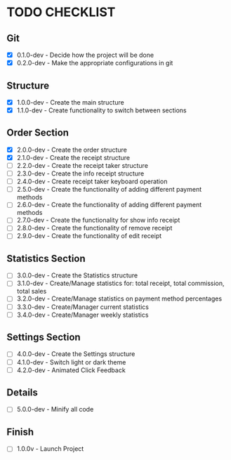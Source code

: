 # TODO CHECKLIST

## Git
- [x] 0.1.0-dev - Decide how the project will be done
- [x] 0.2.0-dev - Make the appropriate configurations in git

## Structure
- [x] 1.0.0-dev - Create the main structure
- [x] 1.1.0-dev - Create functionality to switch between sections

## Order Section
- [x] 2.0.0-dev - Create the order structure
- [x] 2.1.0-dev - Create the receipt structure
- [ ] 2.2.0-dev - Create the receipt taker structure
- [ ] 2.3.0-dev - Create the info receipt structure
- [ ] 2.4.0-dev - Create receipt taker keyboard operation
- [ ] 2.5.0-dev - Create the functionality of adding different payment methods
- [ ] 2.6.0-dev - Create the functionality of adding different payment methods
- [ ] 2.7.0-dev - Create the functionality for show info receipt
- [ ] 2.8.0-dev - Create the functionality of remove receipt
- [ ] 2.9.0-dev - Create the functionality of edit receipt

## Statistics Section
- [ ] 3.0.0-dev - Create the Statistics structure
- [ ] 3.1.0-dev - Create/Manage statistics for: total receipt, total commission, total sales
- [ ] 3.2.0-dev - Create/Manage statistics on payment method percentages
- [ ] 3.3.0-dev - Create/Manager current statistics
- [ ] 3.4.0-dev - Create/Manager weekly statistics

## Settings Section
- [ ] 4.0.0-dev - Create the Settings structure
- [ ] 4.1.0-dev - Switch light or dark theme
- [ ] 4.2.0-dev - Animated Click Feedback

## Details
- [ ] 5.0.0-dev - Minify all code

## Finish
- [ ] 1.0.0v - Launch Project